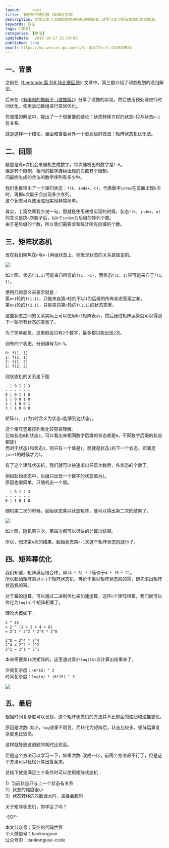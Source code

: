 ```yaml
---   
layout:     post  
title:  有限制的随机数（矩阵状态机）
description: 之前分享了动态规划的递归和递推解法，这里分享下矩阵状态机优化解法。  
keywords: 算法 
tags: [算法]    
categories: [算法]  
updateDate:  2019-10-17 21:30:00  
published: true  
wxurl: https://mp.weixin.qq.com/s/vc-QsIJ7rcst_Ch1EG5R2A  
---  
```



## 一、背景  


之前在《[Leetcode 第 158 场比赛回顾](https://mp.weixin.qq.com/s/G5in4o97C9IDbvyhmUPT_w)》文章中，第三题介绍了动态规划的递归解法。  

后来在《[有限制的掷骰子（递推版）](https://mp.weixin.qq.com/s/0L3US2Hyl9em8lJlHOAZjA)》分享了递推的实现，然后使用预处理进行时间优化，使用滚动数组进行空间优化。  


在递推的解法中，提出了一个很重要的结论：状态转移方程的状态`n`只与状态`n-1`有关系。  


就是这样一个结论，里面暗含着另外一个更高级的做法：矩阵状态机优化法。  



## 二、回顾  


题意是有`n`次机会来随机生成数字，每次随机出的数字是`1~6`。  
但是有个限制，相同的数字连续出现的次数有个限制。  
问最终生成的合法的数字序列有多少种。  



我们也推理出了一个递归状态：`f(k, index, n)`，代表数字`index`在前面出现`k`次时，再掷`n`次骰子会出现多少序列。  
这个状态可以使用递归实现非常简单。  


其实，上篇文章我少说一句，那就是使用递推实现的时候，状态`f(k, index, n)`的含义是掷`n`次骰子后，以`k`个`index`为后缀的序列个数。  
由于是后缀的个数，所以我们需要求和统计所有后缀的个数。  



## 三、矩阵状态机  


现在我们聚焦在`n`与`n-1`两组状态上，则发现状态的关系是固定的。  


![](https://res2019.tiankonguse.com/images/2019/10/17/001.jpg)


如上图，状态`f(1,1)`可能来自所有的`f(x, ~1)`，而状态`f(2, 1)`只可能来自于`f(1, 1)`。  


使用几何意义来表示就是：  
第`n+1`轮的`f(1,1)`，只能来自第`n`轮的不以`1`为后缀的所有状态答案之和。  
第`n+1`轮的`f(2,1)`，只能来自第`n`轮的`f(1,1)`的状态答案。  


这些状态之间的关系实际上可以使用`0/1`矩阵表示，然后通过矩阵运算就可以得到下一轮所有状态的答案了。  


为了简单起见，这里假设只有`2`个数字，最多都只能出现`2`次。  


则有四个状态，分别编号为`0~3`。  


```
0: f(1, 1)
1: f(2, 1)
2: f(1, 2)
3: f(2, 2)
```


则状态机的关系是下图  


```
  | 0 1 2 3
- - - - - -
0 | 0 1 1 0
1 | 0 0 1 0
2 | 1 0 0 1
3 | 1 0 0 0
```


矩阵`(i, j)`为`1`时含义为状态`i`能够到达状态`j`。  


这个矩阵竖着按列看比较容易理解。  
比如状态`0`和状态`2`，可以看出来相同数字后缀的状态都是`0`，不同数字后缀的状态都是`1`  
而对于状态`1`和状态`3`，则只有一个值是`1`，那就是状态`i`的下一个状态，即满足`j=i+1`的时候才为`1`。  



有了这个矩阵状态机，我们就可以快速求出任意次数后，各状态的个数了。  



例如起始状态中，后缀只出现一个数字的状态值为`1`。  
原因也很简单，只随机出一个值。  


```
  | 0 1 2 3
- - - - - -
0 | 1 0 1 0
```


随机第二次的时候，起始状态乘以状态矩阵，就可以得出第二次的结果了。  


![](https://res2019.tiankonguse.com/images/2019/10/17/003.jpg)


如上图，随机第三次，第四次都可以很快的计算出结果。  


所以，想求第`n`次的结果，起始状态乘`n-1`次这个矩阵状态机就行了。  


## 四、矩阵幂优化  


我们知道，矩阵满足结合律，即`(A * B) * C`等价于`A * (B * C)`。  
所以起始矩阵乘以`n-1`个矩阵状态机，等价于乘以矩阵状态机的幂，即先求出矩阵状态机的幂。  


对于幂的运算，可以通过二进制优化来加速运算，这样`n`个矩阵相乘，我们就可以优化为`log(n)`个矩阵相乘了。  


理论大概如下：  


```
2 ^ 15
= 2 ^ (1 + 2 + 4 + 8)
= 2^1 * 2^2 * 2^4 * 2^8

2^8 = 2^4 * 2^4
2^4 = 2^2 * 2^2
2^2 = 2^1 * 2^1
```

本来需要乘`15`次矩阵的，这里通过乘`2*log(15)`次计算出结果来了。  


空间复杂度：`(6*15) ^ 2`  
时间复杂度：`log(n) * (6*15) ^ 3`  


![](https://res2019.tiankonguse.com/images/2019/10/17/003.png)


## 五、最后  


根据时间复杂度可以发现，这个矩阵状态机的方法并不比前面的递归和递推更优。  


原因是次数`n`太小，`log`效果不明显，而转化为矩阵后，状态比较多，矩阵运算复杂度也比较高。  


这样就导致这道题的耗时比较高。  


但是这个方法可以学习一下，如果次数`n`改成一亿，前两个方法都不行了，但是这个方法可以轻松计算出答案来。  


总结下就是满足三个条件时可以使用矩阵状态机：  


1）当前状态只与上一个状态有关系  
2）状态的维度很小  
3）状态转移的次数很大时，递推会超时  


关于矩阵状态机，你学会了吗？  



-EOF-  


本文公众号：天空的代码世界  
个人微信号：tiankonguse  
公众号ID：tiankonguse-code  
  

